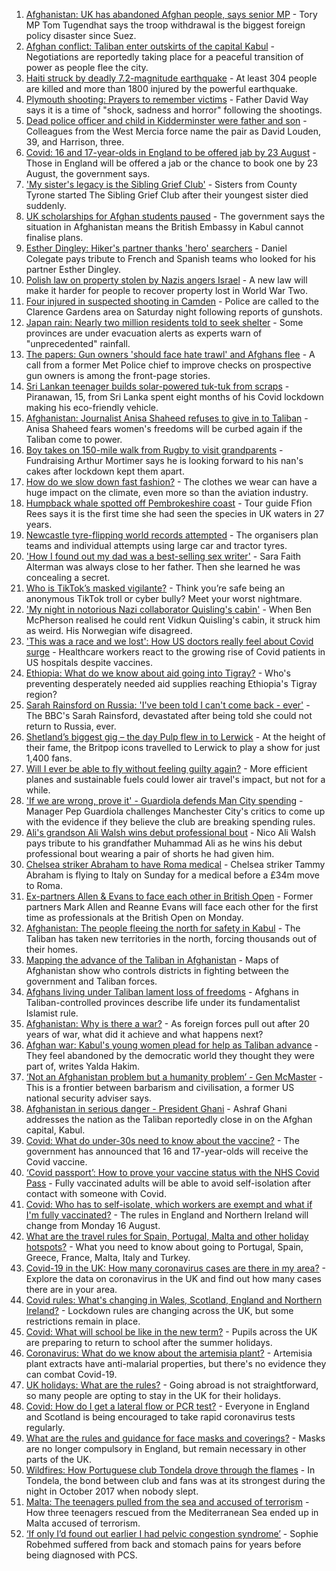 1. [Afghanistan: UK has abandoned Afghan people, says senior MP](https://www.bbc.co.uk/news/uk-58220730) - Tory MP Tom Tugendhat says the troop withdrawal is the biggest foreign policy disaster since Suez.
2. [Afghan conflict: Taliban enter outskirts of the capital Kabul](https://www.bbc.co.uk/news/world-asia-58222066) - Negotiations are reportedly taking place for a peaceful transition of power as people flee the city.
3. [Haiti struck by deadly 7.2-magnitude earthquake](https://www.bbc.co.uk/news/world-latin-america-58215631) - At least 304 people are killed and more than 1800 injured by the powerful earthquake.
4. [Plymouth shooting: Prayers to remember victims](https://www.bbc.co.uk/news/uk-58219415) - Father David Way says it is a time of "shock, sadness and horror" following the shootings.
5. [Dead police officer and child in Kidderminster were father and son](https://www.bbc.co.uk/news/uk-england-hereford-worcester-58220317) - Colleagues from the West Mercia force name the pair as David Louden, 39, and Harrison, three.
6. [Covid: 16 and 17-year-olds in England to be offered jab by 23 August](https://www.bbc.co.uk/news/uk-58216017) - Those in England will be offered a jab or the chance to book one by 23 August, the government says.
7. ['My sister's legacy is the Sibling Grief Club'](https://www.bbc.co.uk/news/uk-northern-ireland-58175239) - Sisters from County Tyrone started The Sibling Grief Club after their youngest sister died suddenly.
8. [UK scholarships for Afghan students paused](https://www.bbc.co.uk/news/uk-58219114) - The government says the situation in Afghanistan means the British Embassy in Kabul cannot finalise plans.
9. [Esther Dingley: Hiker's partner thanks 'hero' searchers](https://www.bbc.co.uk/news/uk-england-tyne-58221135) - Daniel Colegate pays tribute to French and Spanish teams who looked for his partner Esther Dingley.
10. [Polish law on property stolen by Nazis angers Israel](https://www.bbc.co.uk/news/world-europe-58218750) - A new law will make it harder for people to recover property lost in World War Two.
11. [Four injured in suspected shooting in Camden](https://www.bbc.co.uk/news/uk-england-london-58220601) - Police are called to the Clarence Gardens area on Saturday night following reports of gunshots.
12. [Japan rain: Nearly two million residents told to seek shelter](https://www.bbc.co.uk/news/world-asia-58212803) - Some provinces are under evacuation alerts as experts warn of "unprecedented" rainfall.
13. [The papers: Gun owners 'should face hate trawl' and Afghans flee](https://www.bbc.co.uk/news/blogs-the-papers-58218580) - A call from a former Met Police chief to improve checks on prospective gun owners is among the front-page stories.
14. [Sri Lankan teenager builds solar-powered tuk-tuk from scraps](https://www.bbc.co.uk/news/world-asia-58192468) - Piranawan, 15, from Sri Lanka spent eight months of his Covid lockdown making his eco-friendly vehicle.
15. [Afghanistan: Journalist Anisa Shaheed refuses to give in to Taliban](https://www.bbc.co.uk/news/world-asia-58175088) - Anisa Shaheed fears women's freedoms will be curbed again if the Taliban come to power.
16. [Boy takes on 150-mile walk from Rugby to visit grandparents](https://www.bbc.co.uk/news/uk-england-coventry-warwickshire-58200813) - Fundraising Arthur Mortimer says he is looking forward to his nan's cakes after lockdown kept them apart.
17. [How do we slow down fast fashion?](https://www.bbc.co.uk/news/uk-scotland-58216479) - The clothes we wear can have a huge impact on the climate, even more so than the aviation industry.
18. [Humpback whale spotted off Pembrokeshire coast](https://www.bbc.co.uk/news/uk-wales-58214562) - Tour guide Ffion Rees says it is the first time she had seen the species in UK waters in 27 years.
19. [Newcastle tyre-flipping world records attempted](https://www.bbc.co.uk/news/uk-england-tyne-58207214) - The organisers plan teams and individual attempts using large car and tractor tyres.
20. ['How I found out my dad was a best-selling sex writer'](https://www.bbc.co.uk/news/stories-58171940) - Sara Faith Alterman was always close to her father. Then she learned he was concealing a secret.
21. [Who is TikTok’s masked vigilante?](https://www.bbc.co.uk/news/blogs-trending-58195065) - Think you’re safe being an anonymous TikTok troll or cyber bully? Meet your worst nightmare.
22. ['My night in notorious Nazi collaborator Quisling's cabin'](https://www.bbc.co.uk/news/stories-58208551) - When Ben McPherson realised he could rent Vidkun Quisling's cabin, it struck him as weird. His Norwegian wife disagreed.
23. ['This was a race and we lost': How US doctors really feel about Covid surge](https://www.bbc.co.uk/news/world-us-canada-58208721) - Healthcare workers react to the growing rise of Covid patients in US hospitals despite vaccines.
24. [Ethiopia: What do we know about aid going into Tigray?](https://www.bbc.co.uk/news/58189049) - Who's preventing desperately needed aid supplies reaching Ethiopia's Tigray region?
25. [Sarah Rainsford on Russia: 'I've been told I can't come back - ever'](https://www.bbc.co.uk/news/world-europe-58213845) - The BBC's Sarah Rainsford, devastated after being told she could not return to Russia, ever.
26. [Shetland’s biggest gig – the day Pulp flew in to Lerwick](https://www.bbc.co.uk/news/uk-scotland-north-east-orkney-shetland-57599869) - At the height of their fame, the Britpop icons travelled to Lerwick to play a show for just 1,400 fans.
27. [Will I ever be able to fly without feeling guilty again?](https://www.bbc.co.uk/news/business-57917193) - More efficient planes and sustainable fuels could lower air travel's impact, but not for a while.
28. ['If we are wrong, prove it' - Guardiola defends Man City spending](https://www.bbc.co.uk/sport/football/58216727) - Manager Pep Guardiola challenges Manchester City's critics to come up with the evidence if they believe the club are breaking spending rules.
29. [Ali's grandson Ali Walsh wins debut professional bout](https://www.bbc.co.uk/sport/boxing/58220103) - Nico Ali Walsh pays tribute to his grandfather Muhammad Ali as he wins his debut professional bout wearing a pair of shorts he had given him.
30. [Chelsea striker Abraham to have Roma medical](https://www.bbc.co.uk/sport/football/58220327) - Chelsea striker Tammy Abraham is flying to Italy on Sunday for a medical before a £34m move to Roma.
31. [Ex-partners Allen & Evans to face each other in British Open](https://www.bbc.co.uk/sport/snooker/58003683) - Former partners Mark Allen and Reanne Evans will face each other for the first time as professionals at the British Open on Monday.
32. [Afghanistan: The people fleeing the north for safety in Kabul](https://www.bbc.co.uk/news/world-asia-58170433) - The Taliban has taken new territories in the north, forcing thousands out of their homes.
33. [Mapping the advance of the Taliban in Afghanistan](https://www.bbc.co.uk/news/world-asia-57933979) - Maps of Afghanistan show who controls districts in fighting between the government and Taliban forces.
34. [Afghans living under Taliban lament loss of freedoms](https://www.bbc.co.uk/news/world-asia-58191440) - Afghans in Taliban-controlled provinces describe life under its fundamentalist Islamist rule.
35. [Afghanistan: Why is there a war?](https://www.bbc.co.uk/news/world-asia-49192495) - As foreign forces pull out after 20 years of war, what did it achieve and what happens next?
36. [Afghan war: Kabul's young women plead for help as Taliban advance](https://www.bbc.co.uk/news/world-asia-58205062) - They feel abandoned by the democratic world they thought they were part of, writes Yalda Hakim.
37. [‘Not an Afghanistan problem but a humanity problem’ - Gen McMaster](https://www.bbc.co.uk/news/world-asia-58191964) - This is a frontier between barbarism and civilisation, a former US national security adviser says.
38. [Afghanistan in serious danger - President Ghani](https://www.bbc.co.uk/news/world-asia-58213300) - Ashraf Ghani addresses the nation as the Taliban reportedly close in on the Afghan capital, Kabul.
39. [Covid: What do under-30s need to know about the vaccine?](https://www.bbc.co.uk/news/health-57273875) - The government has announced that 16 and 17-year-olds will receive the Covid vaccine.
40. [‘Covid passport’: How to prove your vaccine status with the NHS Covid Pass](https://www.bbc.co.uk/news/explainers-55718553) - Fully vaccinated adults will be able to avoid self-isolation after contact with someone with Covid.
41. [Covid: Who has to self-isolate, which workers are exempt and what if I'm fully vaccinated?](https://www.bbc.co.uk/news/explainers-54239922) - The rules in England and Northern Ireland will change from Monday 16 August.
42. [What are the travel rules for Spain, Portugal, Malta and other holiday hotspots?](https://www.bbc.co.uk/news/explainers-56997931) - What you need to know about going to Portugal, Spain, Greece, France, Malta, Italy and Turkey.
43. [Covid-19 in the UK: How many coronavirus cases are there in my area?](https://www.bbc.co.uk/news/uk-51768274) - Explore the data on coronavirus in the UK and find out how many cases there are in your area.
44. [Covid rules: What's changing in Wales, Scotland, England and Northern Ireland?](https://www.bbc.co.uk/news/explainers-52530518) - Lockdown rules are changing across the UK, but some restrictions remain in place.
45. [Covid: What will school be like in the new term?](https://www.bbc.co.uk/news/education-51643556) - Pupils across the UK are preparing to return to school after the summer holidays.
46. [Coronavirus: What do we know about the artemisia plant?](https://www.bbc.co.uk/news/world-africa-53484298) - Artemisia plant extracts have anti-malarial properties, but there's no evidence they can combat Covid-19.
47. [UK holidays: What are the rules?](https://www.bbc.co.uk/news/explainers-52646738) - Going abroad is not straightforward, so many people are opting to stay in the UK for their holidays.
48. [Covid: How do I get a lateral flow or PCR test?](https://www.bbc.co.uk/news/health-51943612) - Everyone in England and Scotland is being encouraged to take rapid coronavirus tests regularly.
49. [What are the rules and guidance for face masks and coverings?](https://www.bbc.co.uk/news/health-51205344) - Masks are no longer compulsory in England, but remain necessary in other parts of the UK.
50. [Wildfires: How Portuguese club Tondela drove through the flames](https://www.bbc.co.uk/sport/football/58101546) - In Tondela, the bond between club and fans was at its strongest during the night in October 2017 when nobody slept.
51. [Malta: The teenagers pulled from the sea and accused of terrorism](https://www.bbc.co.uk/news/world-57988934) - How three teenagers rescued from the Mediterranean Sea ended up in Malta accused of terrorism.
52. [‘If only I’d found out earlier I had pelvic congestion syndrome’](https://www.bbc.co.uk/news/stories-58030699) - Sophie Robehmed suffered from back and stomach pains for years before being diagnosed with PCS.
